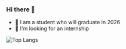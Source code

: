 ### Hi there 👋

- 🌱 I am a student who will graduate in 2026
- 🔭 I'm looking for an internship


![Top Langs](https://github-readme-stats.vercel.app/api/top-langs/?username=lc-fei&layout=compact&theme=tokyonight)

